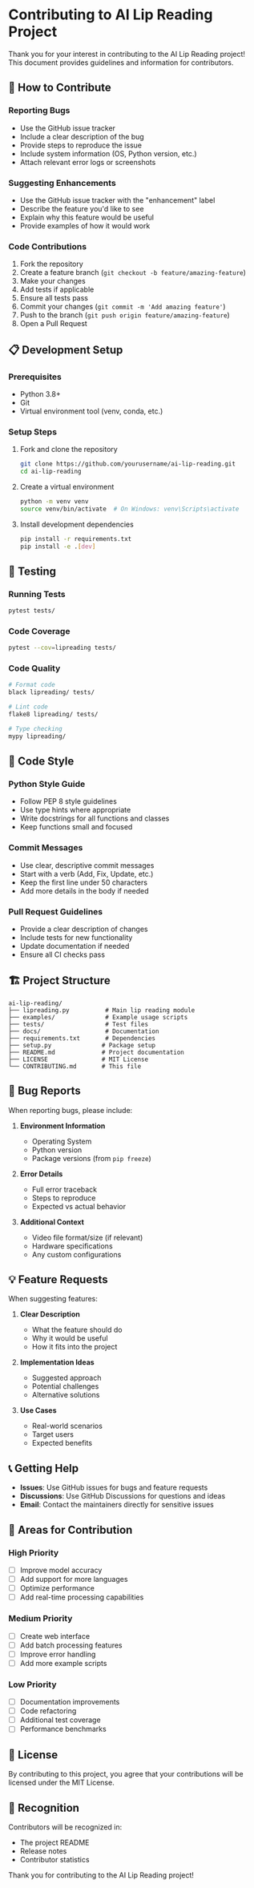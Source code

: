 # Contributing to AI Lip Reading Project

Thank you for your interest in contributing to the AI Lip Reading project! This document provides guidelines and information for contributors.

## 🤝 How to Contribute

### Reporting Bugs
- Use the GitHub issue tracker
- Include a clear description of the bug
- Provide steps to reproduce the issue
- Include system information (OS, Python version, etc.)
- Attach relevant error logs or screenshots

### Suggesting Enhancements
- Use the GitHub issue tracker with the "enhancement" label
- Describe the feature you'd like to see
- Explain why this feature would be useful
- Provide examples of how it would work

### Code Contributions
1. Fork the repository
2. Create a feature branch (`git checkout -b feature/amazing-feature`)
3. Make your changes
4. Add tests if applicable
5. Ensure all tests pass
6. Commit your changes (`git commit -m 'Add amazing feature'`)
7. Push to the branch (`git push origin feature/amazing-feature`)
8. Open a Pull Request

## 📋 Development Setup

### Prerequisites
- Python 3.8+
- Git
- Virtual environment tool (venv, conda, etc.)

### Setup Steps
1. Fork and clone the repository
   ```bash
   git clone https://github.com/yourusername/ai-lip-reading.git
   cd ai-lip-reading
   ```

2. Create a virtual environment
   ```bash
   python -m venv venv
   source venv/bin/activate  # On Windows: venv\Scripts\activate
   ```

3. Install development dependencies
   ```bash
   pip install -r requirements.txt
   pip install -e .[dev]
   ```

## 🧪 Testing

### Running Tests
```bash
pytest tests/
```

### Code Coverage
```bash
pytest --cov=lipreading tests/
```

### Code Quality
```bash
# Format code
black lipreading/ tests/

# Lint code
flake8 lipreading/ tests/

# Type checking
mypy lipreading/
```

## 📝 Code Style

### Python Style Guide
- Follow PEP 8 style guidelines
- Use type hints where appropriate
- Write docstrings for all functions and classes
- Keep functions small and focused

### Commit Messages
- Use clear, descriptive commit messages
- Start with a verb (Add, Fix, Update, etc.)
- Keep the first line under 50 characters
- Add more details in the body if needed

### Pull Request Guidelines
- Provide a clear description of changes
- Include tests for new functionality
- Update documentation if needed
- Ensure all CI checks pass

## 🏗️ Project Structure

```
ai-lip-reading/
├── lipreading.py          # Main lip reading module
├── examples/              # Example usage scripts
├── tests/                 # Test files
├── docs/                  # Documentation
├── requirements.txt       # Dependencies
├── setup.py              # Package setup
├── README.md             # Project documentation
├── LICENSE               # MIT License
└── CONTRIBUTING.md       # This file
```

## 🐛 Bug Reports

When reporting bugs, please include:

1. **Environment Information**
   - Operating System
   - Python version
   - Package versions (from `pip freeze`)

2. **Error Details**
   - Full error traceback
   - Steps to reproduce
   - Expected vs actual behavior

3. **Additional Context**
   - Video file format/size (if relevant)
   - Hardware specifications
   - Any custom configurations

## 💡 Feature Requests

When suggesting features:

1. **Clear Description**
   - What the feature should do
   - Why it would be useful
   - How it fits into the project

2. **Implementation Ideas**
   - Suggested approach
   - Potential challenges
   - Alternative solutions

3. **Use Cases**
   - Real-world scenarios
   - Target users
   - Expected benefits

## 📞 Getting Help

- **Issues**: Use GitHub issues for bugs and feature requests
- **Discussions**: Use GitHub Discussions for questions and ideas
- **Email**: Contact the maintainers directly for sensitive issues

## 🎯 Areas for Contribution

### High Priority
- [ ] Improve model accuracy
- [ ] Add support for more languages
- [ ] Optimize performance
- [ ] Add real-time processing capabilities

### Medium Priority
- [ ] Create web interface
- [ ] Add batch processing features
- [ ] Improve error handling
- [ ] Add more example scripts

### Low Priority
- [ ] Documentation improvements
- [ ] Code refactoring
- [ ] Additional test coverage
- [ ] Performance benchmarks

## 📄 License

By contributing to this project, you agree that your contributions will be licensed under the MIT License.

## 🙏 Recognition

Contributors will be recognized in:
- The project README
- Release notes
- Contributor statistics

Thank you for contributing to the AI Lip Reading project!
